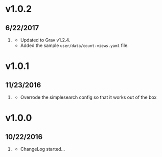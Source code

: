 # v1.0.2
##  6/22/2017

1. [](#new)
    * Updated to Grav v1.2.4.
    * Added the sample `user/data/count-views.yaml` file.

# v1.0.1
##  11/23/2016

1. [](#bugfix)
    * Overrode the simplesearch config so that it works out of the box

# v1.0.0
##  10/22/2016

1. [](#new)
    * ChangeLog started...
